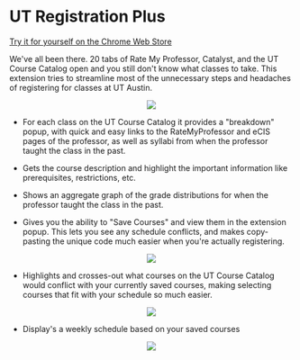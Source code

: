 # UT Registration Plus
[Try it for yourself on the Chrome Web Store](https://chrome.google.com/webstore/detail/hboadpjkoaieogjimneceaahlppnipaa/publish-accepted?authuser=0&hl=en-US)

We've all been there. 20 tabs of Rate My Professor, Catalyst, and the UT Course Catalog open and you still don't know what classes to take. 
This extension tries to streamline most of the unnecessary steps and headaches of registering for classes at UT Austin. 
<p align="center"> 
<img src="https://lh3.googleusercontent.com/dJRVQgscngH_6C3-bY5w8s_8YMyDw6PZY2Ico5skdxXTwzPnuEuu0xxrRiKKU8ovozKcBYvzpA=w640-h400-e365">
</p>

- For each class on the UT Course Catalog it provides a "breakdown" popup, with quick and easy links to the RateMyProfessor and eCIS pages of the professor, as well as syllabi from when the professor taught the class in the past. 

- Gets the course description and highlight the important information like prerequisites, restrictions, etc. 

- Shows an aggregate graph of the grade distributions for when the professor taught the class in the past. 

- Gives you the ability to "Save Courses" and view them in the extension popup. This lets you see any schedule conflicts, and makes copy-pasting the unique code much easier when you're actually registering. 

<p align="center"> 
<img src="https://lh3.googleusercontent.com/iVdSBFwC7SFD7gyvYhDxX3Yltkx8Elig3CxeQPvxTB7_9XhSef0S5YT2Hn6kbLIYbmXf0T7J6A=w640-h400-e365">
</p>


- Highlights and crosses-out what courses on the UT Course Catalog would conflict with your currently saved courses, making selecting courses that fit with your schedule so much easier. 

<p align="center"> 
<img src="https://lh3.googleusercontent.com/UX70UQPrgn9VqYYNH2F0W2qPT_j6CLs8E5Y92t-oT1FpP9vJIhKk7whEkbS5EHtaEOwNxNt-vg=w640-h400-e365">
</p>

- Display's a weekly schedule based on your saved courses

<p align="center"> 
<img src="https://lh3.googleusercontent.com/9kR2NW0XfCen_aNw0ASiNOyR2yjY_GOIyMGLX4cfwgCqBRa60hL3xca5kY-m2WY_Y5EzJX96wA=w640-h400-e365">
</p>


